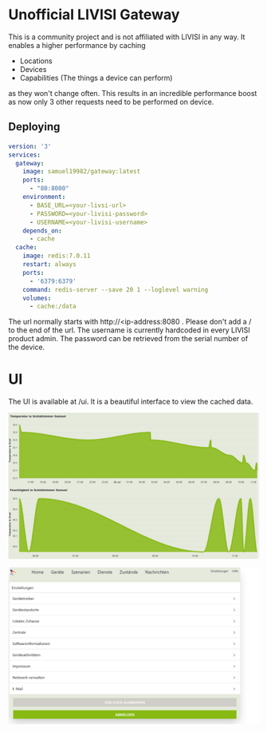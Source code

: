 # Unofficial LIVISI Gateway


This is a community project and is not affiliated with LIVISI in any way. It enables a higher performance by caching

- Locations
- Devices
- Capabilities (The things a device can perform)

as they won't change often. This results in an incredible performance boost as now only 3 other requests need to be performed on device.


## Deploying

```yaml
version: '3'
services:
  gateway:
    image: samuel19982/gateway:latest
    ports:
      - "80:8000"
    environment:
      - BASE_URL=<your-livsi-url>
      - PASSWORD=<your-livisi-password>
      - USERNAME=<your-livisi-username>
    depends_on:
      - cache
  cache:
    image: redis:7.0.11
    restart: always
    ports:
      - '6379:6379'
    command: redis-server --save 20 1 --loglevel warning
    volumes:
      - cache:/data
```

The url normally starts with http://<ip-address:8080 . Please don't add a / to the end of the url.
The username is currently hardcoded in every LIVISI product admin. The password can be retrieved from the serial number of the device.

# UI

The UI is available at /ui. It is a beautiful interface to view the cached data.

![charts](/docs/interface.png)

![Settings](/docs/settings.png)
